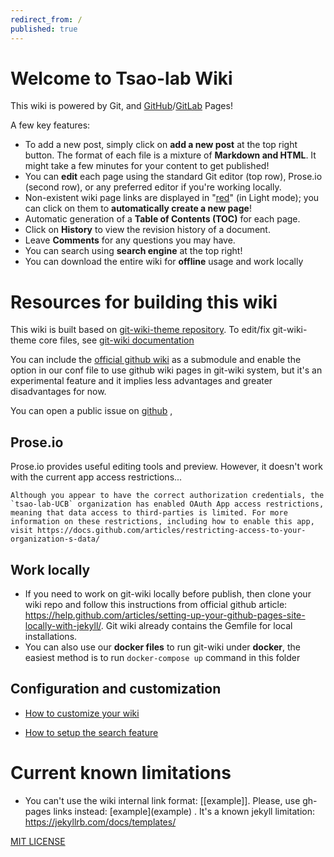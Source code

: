 ```yaml
---
redirect_from: /
published: true
---
```


# Welcome to Tsao-lab Wiki

This wiki is powered by Git, and [GitHub](https://pages.github.com/)/[GitLab](https://about.gitlab.com/product/pages/) Pages!

A few key features:
- To add a new post, simply click on **add a new post** at the top right button. The format of each file is a mixture of **Markdown and HTML**. It might take a few minutes for your content to get published!
- You can **edit** each page using the standard Git editor (top row), Prose.io (second row), or any preferred editor if you're working locally.
- Non-existent wiki page links are displayed in "[red](red.md)" (in Light mode); you can click on them to **automatically create a new page**!
- Automatic generation of a **Table of Contents (TOC)** for each page.
- Click on **History** to view the revision history of a document.
- Leave **Comments** for any questions you may have.
- You can search using **search engine** at the top right!
- You can download the entire wiki for **offline** usage and work locally 


# Resources for building this wiki

This wiki is built based on [git-wiki-theme repository](https://github.com/drassil/git-wiki-theme). To edit/fix git-wiki-theme core files, see [git-wiki documentation](https://github.com/Drassil/git-wiki) 

You can include the [official github wiki](https://help.github.com/articles/about-github-wikis/) as a submodule and enable the option in our conf file to use github wiki pages in git-wiki system, but it's an experimental feature and it implies less advantages and greater disadvantages for now.

You can open a public issue on [github](https://github.com/Drassil/git-wiki/issues) , 

## Prose.io
Prose.io provides useful editing tools and preview. However, it doesn't work with the current app access restrictions...
```
Although you appear to have the correct authorization credentials, the `tsao-lab-UCB` organization has enabled OAuth App access restrictions, meaning that data access to third-parties is limited. For more information on these restrictions, including how to enable this app, visit https://docs.github.com/articles/restricting-access-to-your-organization-s-data/
```

## Work locally
* If you need to work on git-wiki locally before publish, then clone your wiki repo and follow this instructions  from official github article: <https://help.github.com/articles/setting-up-your-github-pages-site-locally-with-jekyll/>. Git wiki already contains the Gemfile for local installations.
* You can also use our **docker files** to run git-wiki under **docker**, the easiest method is to run `docker-compose up` command in this folder

## Configuration and customization

* [How to customize your wiki](customize.md)

* [How to setup the search feature](search-feature.md)

  
# Current known limitations

* You can't use the wiki internal link format: [[example]]. Please, use gh-pages links instead: \[example\](example) . It's a known jekyll limitation: <https://jekyllrb.com/docs/templates/>



[MIT LICENSE](LICENSE)
